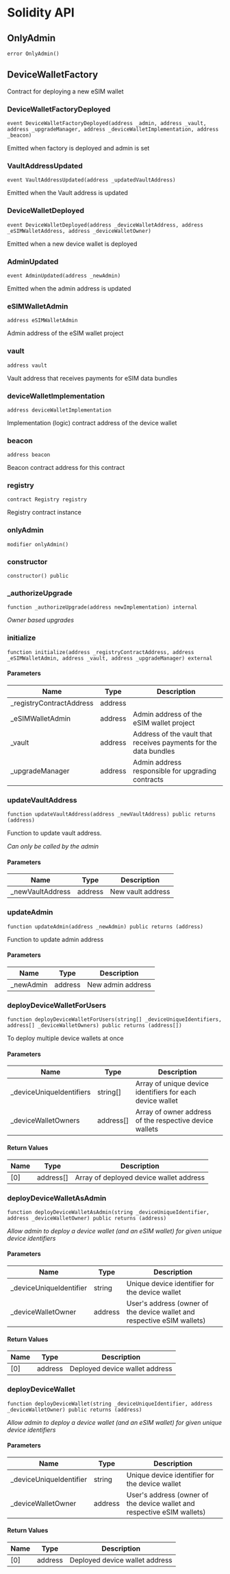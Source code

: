 # Solidity API

## OnlyAdmin

```solidity
error OnlyAdmin()
```

## DeviceWalletFactory

Contract for deploying a new eSIM wallet

### DeviceWalletFactoryDeployed

```solidity
event DeviceWalletFactoryDeployed(address _admin, address _vault, address _upgradeManager, address _deviceWalletImplementation, address _beacon)
```

Emitted when factory is deployed and admin is set

### VaultAddressUpdated

```solidity
event VaultAddressUpdated(address _updatedVaultAddress)
```

Emitted when the Vault address is updated

### DeviceWalletDeployed

```solidity
event DeviceWalletDeployed(address _deviceWalletAddress, address _eSIMWalletAddress, address _deviceWalletOwner)
```

Emitted when a new device wallet is deployed

### AdminUpdated

```solidity
event AdminUpdated(address _newAdmin)
```

Emitted when the admin address is updated

### eSIMWalletAdmin

```solidity
address eSIMWalletAdmin
```

Admin address of the eSIM wallet project

### vault

```solidity
address vault
```

Vault address that receives payments for eSIM data bundles

### deviceWalletImplementation

```solidity
address deviceWalletImplementation
```

Implementation (logic) contract address of the device wallet

### beacon

```solidity
address beacon
```

Beacon contract address for this contract

### registry

```solidity
contract Registry registry
```

Registry contract instance

### onlyAdmin

```solidity
modifier onlyAdmin()
```

### constructor

```solidity
constructor() public
```

### _authorizeUpgrade

```solidity
function _authorizeUpgrade(address newImplementation) internal
```

_Owner based upgrades_

### initialize

```solidity
function initialize(address _registryContractAddress, address _eSIMWalletAdmin, address _vault, address _upgradeManager) external
```

#### Parameters

| Name | Type | Description |
| ---- | ---- | ----------- |
| _registryContractAddress | address |  |
| _eSIMWalletAdmin | address | Admin address of the eSIM wallet project |
| _vault | address | Address of the vault that receives payments for the data bundles |
| _upgradeManager | address | Admin address responsible for upgrading contracts |

### updateVaultAddress

```solidity
function updateVaultAddress(address _newVaultAddress) public returns (address)
```

Function to update vault address.

_Can only be called by the admin_

#### Parameters

| Name | Type | Description |
| ---- | ---- | ----------- |
| _newVaultAddress | address | New vault address |

### updateAdmin

```solidity
function updateAdmin(address _newAdmin) public returns (address)
```

Function to update admin address

#### Parameters

| Name | Type | Description |
| ---- | ---- | ----------- |
| _newAdmin | address | New admin address |

### deployDeviceWalletForUsers

```solidity
function deployDeviceWalletForUsers(string[] _deviceUniqueIdentifiers, address[] _deviceWalletOwners) public returns (address[])
```

To deploy multiple device wallets at once

#### Parameters

| Name | Type | Description |
| ---- | ---- | ----------- |
| _deviceUniqueIdentifiers | string[] | Array of unique device identifiers for each device wallet |
| _deviceWalletOwners | address[] | Array of owner address of the respective device wallets |

#### Return Values

| Name | Type | Description |
| ---- | ---- | ----------- |
| [0] | address[] | Array of deployed device wallet address |

### deployDeviceWalletAsAdmin

```solidity
function deployDeviceWalletAsAdmin(string _deviceUniqueIdentifier, address _deviceWalletOwner) public returns (address)
```

_Allow admin to deploy a device wallet (and an eSIM wallet) for given unique device identifiers_

#### Parameters

| Name | Type | Description |
| ---- | ---- | ----------- |
| _deviceUniqueIdentifier | string | Unique device identifier for the device wallet |
| _deviceWalletOwner | address | User's address (owner of the device wallet and respective eSIM wallets) |

#### Return Values

| Name | Type | Description |
| ---- | ---- | ----------- |
| [0] | address | Deployed device wallet address |

### deployDeviceWallet

```solidity
function deployDeviceWallet(string _deviceUniqueIdentifier, address _deviceWalletOwner) public returns (address)
```

_Allow admin to deploy a device wallet (and an eSIM wallet) for given unique device identifiers_

#### Parameters

| Name | Type | Description |
| ---- | ---- | ----------- |
| _deviceUniqueIdentifier | string | Unique device identifier for the device wallet |
| _deviceWalletOwner | address | User's address (owner of the device wallet and respective eSIM wallets) |

#### Return Values

| Name | Type | Description |
| ---- | ---- | ----------- |
| [0] | address | Deployed device wallet address |

